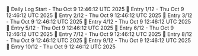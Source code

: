 📅 Daily Log Start - Thu Oct  9 12:46:12 UTC 2025
📌 Entry 1/12 - Thu Oct  9 12:46:12 UTC 2025
📌 Entry 2/12 - Thu Oct  9 12:46:12 UTC 2025
📌 Entry 3/12 - Thu Oct  9 12:46:12 UTC 2025
📌 Entry 4/12 - Thu Oct  9 12:46:12 UTC 2025
📌 Entry 5/12 - Thu Oct  9 12:46:12 UTC 2025
📌 Entry 6/12 - Thu Oct  9 12:46:12 UTC 2025
📌 Entry 7/12 - Thu Oct  9 12:46:12 UTC 2025
📌 Entry 8/12 - Thu Oct  9 12:46:12 UTC 2025
📌 Entry 9/12 - Thu Oct  9 12:46:12 UTC 2025
📌 Entry 10/12 - Thu Oct  9 12:46:12 UTC 2025
